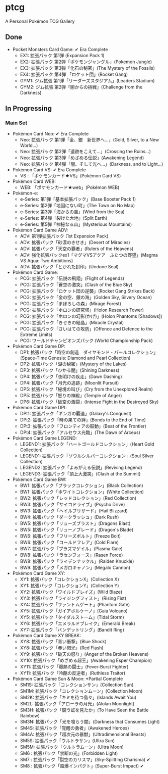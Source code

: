 # ptcg
A Personal Pokémon TCG Gallery

## Done
+ Pocket Monsters Card Game: ✔ Era Complete
   + EX1: 拡張パック 第1弾 (Expansion Pack 1)
   + EX2: 拡張パック 第2弾「ポケモンジャングル」(Pokemon Jungle)
   + EX3: 拡張パック 第3弾「化石の秘密」(The Mystery of the Fossils)
   + EX4: 拡張パック 第4弾 「ロケット団」(Rocket Gang)
   + GYM1: ジム拡張 第1弾「リーダーズスタジアム」(Leaders Stadium)
   + GYM2: ジム拡張 第2弾「闇からの挑戦」(Challenge from the Darkness)

## In Progressing
### Main Set
+ Pokémon Card Neo: ✔ Era Complete
   + Neo: 拡張パック 第1弾「金、銀　新世界へ...」(Gold, Silver, to a New World...)
   + Neo: 拡張パック 第2弾「遺跡をこえて...」(Crossing the Ruins...)
   + Neo: 拡張パック 第3弾「めざめる伝説」(Awakening Legend)
   + Neo: 拡張パック 第4弾「闇、そして光へ...」(Darkness, and to Light...)
+ Pokémon Card VS: ✔ Era Complete
   + VS : 「ポケモンカード★VS」(Pokémon Card VS)
+ Pokémon Card WEB:
   + WEB: 「ポケモンカード★web」(Pokémon WEB)
+ Pokémon-e:
   + e-Series: 第1弾「基本拡張パック」(Base Booster Pack 1)
   + e-Series: 第2弾「地図にない町」(The Town on No Map)
   + e-Series: 第3弾「海からの風」(Wind from the Sea)
   + e-Series: 第4弾「裂けた大地」(Split Earth)
   + e-Series: 第5弾「神秘なる山」(Mysterious Mountains)
+ Pokémon Card Game ADV:
   + ADV: 第1弾拡張パック (1st Expansion Pack)
   + ADV: 拡張パック「砂漠のきせき」(Desert of Miracles)
   + ADV: 拡張パック「天空の覇者」(Rulers of the Heavens)
   + ADV: 強化拡張パックex1「マグマVSアクア　ふたつの野望」(Magma VS Aqua: Two Ambitions)
   + ADV: 拡張パック「とかれた封印」(Undone Seal)
+ Pokémon Card Game:
   + PCG: 拡張パック「伝説の飛翔」(Flight of Legends)
   + PCG: 拡張パック「蒼空の激突」(Clash of the Blue Sky)
   + PCG: 拡張パック「ロケット団の逆襲」(Rocket Gang Strikes Back)
   + PCG: 拡張パック「金の空、銀の海」(Golden Sky, Silvery Ocean)
   + PCG: 拡張パック「まぼろしの森」(Mirage Forest)
   + PCG: 拡張パック「ホロンの研究塔」(Holon Research Tower)
   + PCG: 拡張パック「ホロンの幻影(かげ)」(Holon Phantoms [Shadows])
   + PCG: 拡張パック「きせきの結晶」(Miracle Crystal)
   + PCG: 拡張パック「さいはての攻防」(Offence and Defence to the Extreme Limits)
   + PCG: ワールドチャンピオンズパック (World Championship Pack)
+ Pokémon Card Game DP:
   + DP1: 拡張パック「時空の創造　ダイヤモンド・パールコレクション」(Space-Time Genesis: Diamond and Pearl Collection)
   + DP2: 拡張パック「湖の秘密」(Mystery of the Lakes)
   + DP3: 拡張パック「ひかる闇」(Shining Darkness)
   + DP4: 拡張パック「夜明けの疾走」(Dawn Dashing)
   + DP4: 拡張パック「月光の追跡」(Moonlit Pursuit)
   + DP5: 拡張パック「秘境の叫び」(Cry from the Unexplored Realm)
   + DP5: 拡張パック「怒りの神殿」(Temple of Anger)
   + DP6: 拡張パック「破空の激闘」(Intense Fight in the Destroyed Sky)
+ Pokémon Card Game DPt:
   + DPt1: 拡張パック「ギンガの覇道」(Galaxy's Conquest)
   + DPt2: 拡張パック「時の果ての絆」(Bonds to the End of Time)
   + DPt3: 拡張パック「フロンティアの鼓動」(Beat of the Frontier)
   + DPt4: 拡張パック「アルセウス光臨」(The Dawn of Arceus)
+ Pokémon Card Game LEGEND:
   + LEGEND1: 拡張パック「ハートゴールドコレクション」(Heart Gold Collection)
   + LEGEND1: 拡張パック「ソウルシルバーコレクション」(Soul Silver Collection)
   + LEGEND2: 拡張パック「よみがえる伝説」(Reviving Legend)
   + LEGEND3: 拡張パック「頂上大激突」(Clash at the Summit)
+ Pokémon Card Game BW:
   + BW1: 拡張パック「ブラックコレクション」(Black Collection)
   + BW1: 拡張パック「ホワイトコレクション」(White Collection)
   + BW2: 拡張パック「レッドコレクション」(Red Collection)
   + BW3: 拡張パック「サイコドライブ」(Psycho Drive)
   + BW3: 拡張パック「ヘイルブリザード」(Hail Blizzard)
   + BW4: 拡張パック「ダークラッシュ」(Dark Rush)
   + BW5: 拡張パック「リューズブラスト」(Dragons Blast)
   + BW5: 拡張パック「リューノブレード」(Dragon's Blade)
   + BW6: 拡張パック「フリーズボルト」(Freeze Bolt)
   + BW6: 拡張パック「コールドフレア」(Cold Flare)
   + BW7: 拡張パック「プラズマゲイル」(Plasma Gale)
   + BW8: 拡張パック「ラセンフォース」(Rasen Force)
   + BW8: 拡張パック「ライデンナックル」(Raiden Knuckle)
   + BW9: 拡張パック「メガロキャノン」(Megalo Cannon)
+ Pokémon Card Game XY: 
   + XY1: 拡張パック「コレクションX」(Collection X)
   + XY1: 拡張パック「コレクションY」(Collection Y)
   + XY2: 拡張パック「ワイルドブレイズ」(Wild Blaze)
   + XY3: 拡張パック「ライジングフィスト」(Rising Fist)
   + XY4: 拡張パック「ファントムゲート」(Phantom Gate)
   + XY5: 拡張パック「ガイアボルケーノ」(Gaia Volcano)
   + XY5: 拡張パック「タイダルストーム」(Tidal Storm)
   + XY6: 拡張パック「エメラルドブレイク」(Emerald Break)
   + XY7: 拡張パック「バンデットリング」(Bandit Ring)
+ Pokémon Card Game XY BREAK:
   + XY8:  拡張パック「青い衝撃」(Blue Shock)
   + XY8:  拡張パック「赤い閃光」(Red Flash)
   + XY9:  拡張パック「破天の怒り」(Anger of the Broken Heavens)
   + XY10: 拡張パック「めざめる超王」(Awakening Esper Champion)
   + XY11: 拡張パック「爆熱の闘士」(Fever-Burst Fighter)
   + XY11: 拡張パック「冷酷の反逆者」(Ruthless Traitor)
+ Pokémon Card Game Sun & Moon: *Partial Complete
   + SM1S: 拡張パック「コレクションサン」(Collection Sun)
   + SM1M: 拡張パック「コレクションムーン」(Collection Moon)
   + SM2K: 拡張パック「キミを待つ島々」(Islands Await You)
   + SM2L: 拡張パック「アローラの月光」(Alolan Moonlight)
   + SM3H: 拡張パック「闘う虹を見たか」(To Have Seen the Battle Rainbow)
   + SM3N: 拡張パック「光を喰らう闇」(Darkness that Consumes Light)
   + SM4S: 拡張パック「覚醒の勇者」(Awakened Heroes)
   + SM4A: 拡張パック「超次元の暴獣」(Ultradimensional Beasts)
   + SM5S: 拡張パック「ウルトラサン」(Ultra Sun)
   + SM5M: 拡張パック「ウルトラムーン」(Ultra Moon)
   + SM6 : 拡張パック「禁断の光」(Forbidden Light)
   + SM7 : 拡張パック「裂空のカリスマ」(Sky-Splitting Charisma) ✔
   + SM8 : 拡張パック「超爆インパクト」(Super-Burst Impact) ✔
